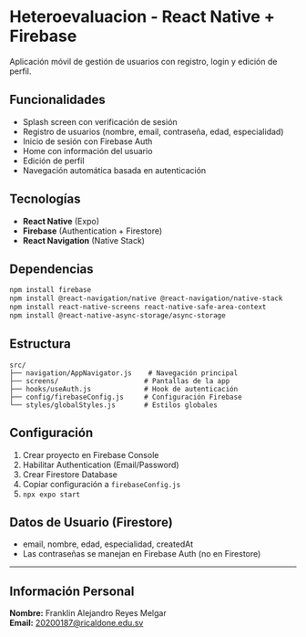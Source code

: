 # Heteroevaluacion - React Native + Firebase

Aplicación móvil de gestión de usuarios con registro, login y edición de perfil.

## Funcionalidades

- Splash screen con verificación de sesión
- Registro de usuarios (nombre, email, contraseña, edad, especialidad)
- Inicio de sesión con Firebase Auth
- Home con información del usuario
- Edición de perfil
- Navegación automática basada en autenticación

## Tecnologías

- **React Native** (Expo)
- **Firebase** (Authentication + Firestore)
- **React Navigation** (Native Stack)

## Dependencias

```bash
npm install firebase
npm install @react-navigation/native @react-navigation/native-stack
npm install react-native-screens react-native-safe-area-context
npm install @react-native-async-storage/async-storage
```

## Estructura

```
src/
├── navigation/AppNavigator.js    # Navegación principal
├── screens/                     # Pantallas de la app
├── hooks/useAuth.js             # Hook de autenticación
├── config/firebaseConfig.js     # Configuración Firebase
└── styles/globalStyles.js       # Estilos globales
```

## Configuración

1. Crear proyecto en Firebase Console
2. Habilitar Authentication (Email/Password)
3. Crear Firestore Database
4. Copiar configuración a `firebaseConfig.js`
5. `npx expo start`

## Datos de Usuario (Firestore)

- email, nombre, edad, especialidad, createdAt
- Las contraseñas se manejan en Firebase Auth (no en Firestore)

---

## Información Personal

**Nombre:** Franklin Alejandro Reyes Melgar  
**Email:** 20200187@ricaldone.edu.sv
